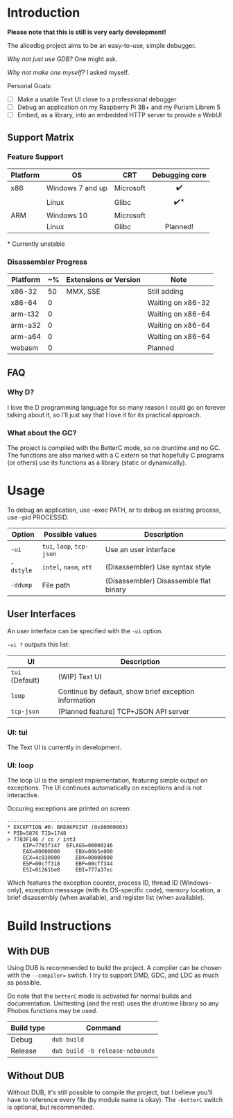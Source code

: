 # Introduction

**Please note that this is still is very early development!**

The alicedbg project aims to be an easy-to-use, simple debugger.

_Why not just use GDB?_ One might ask.

_Why not make one myself?_ I asked myself.

Personal Goals:

- [ ] Make a usable Text UI close to a professional debugger
- [ ] Debug an application on my Raspberry Pi 3B+ and my Purism Librem 5
- [ ] Embed, as a library, into an embedded HTTP server to provide a WebUI

## Support Matrix

### Feature Support

| Platform | OS | CRT | Debugging core |
|---|---|---|:-:|
| x86 | Windows 7 and up | Microsoft | ✔️ |
| | Linux | Glibc | ✔️* |
| ARM | Windows 10 | Microsoft |  |
| | Linux | Glibc | Planned! |

\* Currently unstable

### Disassembler Progress

| Platform | ~% | Extensions or Version | Note |
|---|---|---|---|
| x86-32 | 50 | MMX, SSE | Still adding |
| x86-64 | 0 | | Waiting on x86-32 |
| arm-t32 | 0 | | Waiting on x86-64 |
| arm-a32 | 0 | | Waiting on x86-64 |
| arm-a64 | 0 | | Waiting on x86-64 |
| webasm | 0 | | Planned |

## FAQ

### Why D?

I love the D programming language for so many reason I could go on forever
talking about it, so I'll just say that I love it for its practical approach.

### What about the GC?

The project is compiled with the BetterC mode, so no druntime and no GC. The
functions are also marked with a C extern so that hopefully C programs (or
others) use its functions as a library (static or dynamically).

# Usage

To debug an application, use -exec PATH, or to debug an existing process,
use -pid PROCESSID.

| Option | Possible values | Description |
|---|---|---|
| `-ui` | `tui`, `loop`, `tcp-json` | Use an user interface |
| `-dstyle` | `intel`, `nasm`, `att` | (Disassembler) Use syntax style |
| `-ddump` | File path | (Disassembler) Disassemble flat binary |

## User Interfaces

An user interface can be specified with the `-ui` option.

`-ui ?` outputs this list:

| UI | Description |
|---|---|
| `tui` (Default) | (WIP) Text UI |
| `loop` | Continue by default, show brief exception information |
| `tcp-json` | (Planned feature) TCP+JSON API server |

### UI: tui

The Text UI is currently in development.

### UI: loop

The loop UI is the simplest implementation, featuring simple output on
exceptions. The UI continues automatically on exceptions and is not
interactive.

Occuring exceptions are printed on screen:

```
-------------------------------------
* EXCEPTION #0: BREAKPOINT (0x80000003)
* PID=5876 TID=1748
> 7783F146 / cc / int3
     EIP=7783f147  EFLAGS=00000246
     EAX=00000000     EBX=00b5e000
     ECX=4c830000     EDX=00000000
     ESP=00cff318     EBP=00cff344
     ESI=01261be8     EDI=777a37ec
```

Which features the exception counter, process ID, thread ID (Windows-only),
exception messsage (with its OS-specific code), memory location, a brief
disassembly (when available), and register list (when available).

# Build Instructions

## With DUB

Using DUB is recommended to build the project. A compiler can be chosen with the
`--compiler=` switch. I try to support DMD, GDC, and LDC as much as possible.

Do note that the `betterC` mode is activated for normal builds and
documentation. Unittesting (and the rest) uses the druntime library so any
Phobos functions may be used.

| Build type | Command |
|---|---|
| Debug | `dub build` |
| Release | `dub build -b release-nobounds` |

## Without DUB

Without DUB, it's still possible to compile the project, but I believe you'll
have to reference every file (by module name is okay). The `-betterC` switch
is optional, but recommended.